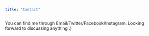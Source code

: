 ```yaml
---
title: "Contact"
---
```


You can find me through Email/Twitter/Facebook/Instagram.
Looking forward to discussing anything :)
